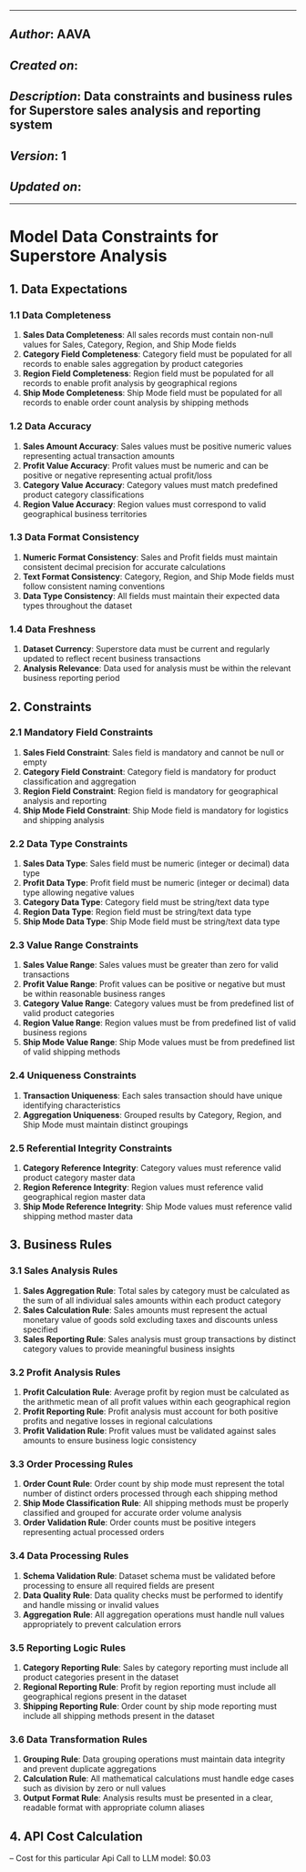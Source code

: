 ____________________________________________
## *Author*: AAVA
## *Created on*: 
## *Description*: Data constraints and business rules for Superstore sales analysis and reporting system
## *Version*: 1 
## *Updated on*: 
_____________________________________________

# Model Data Constraints for Superstore Analysis

## 1. Data Expectations

### 1.1 Data Completeness
1. **Sales Data Completeness**: All sales records must contain non-null values for Sales, Category, Region, and Ship Mode fields
2. **Category Field Completeness**: Category field must be populated for all records to enable sales aggregation by product categories
3. **Region Field Completeness**: Region field must be populated for all records to enable profit analysis by geographical regions
4. **Ship Mode Completeness**: Ship Mode field must be populated for all records to enable order count analysis by shipping methods

### 1.2 Data Accuracy
1. **Sales Amount Accuracy**: Sales values must be positive numeric values representing actual transaction amounts
2. **Profit Value Accuracy**: Profit values must be numeric and can be positive or negative representing actual profit/loss
3. **Category Value Accuracy**: Category values must match predefined product category classifications
4. **Region Value Accuracy**: Region values must correspond to valid geographical business territories

### 1.3 Data Format Consistency
1. **Numeric Format Consistency**: Sales and Profit fields must maintain consistent decimal precision for accurate calculations
2. **Text Format Consistency**: Category, Region, and Ship Mode fields must follow consistent naming conventions
3. **Data Type Consistency**: All fields must maintain their expected data types throughout the dataset

### 1.4 Data Freshness
1. **Dataset Currency**: Superstore data must be current and regularly updated to reflect recent business transactions
2. **Analysis Relevance**: Data used for analysis must be within the relevant business reporting period

## 2. Constraints

### 2.1 Mandatory Field Constraints
1. **Sales Field Constraint**: Sales field is mandatory and cannot be null or empty
2. **Category Field Constraint**: Category field is mandatory for product classification and aggregation
3. **Region Field Constraint**: Region field is mandatory for geographical analysis and reporting
4. **Ship Mode Field Constraint**: Ship Mode field is mandatory for logistics and shipping analysis

### 2.2 Data Type Constraints
1. **Sales Data Type**: Sales field must be numeric (integer or decimal) data type
2. **Profit Data Type**: Profit field must be numeric (integer or decimal) data type allowing negative values
3. **Category Data Type**: Category field must be string/text data type
4. **Region Data Type**: Region field must be string/text data type
5. **Ship Mode Data Type**: Ship Mode field must be string/text data type

### 2.3 Value Range Constraints
1. **Sales Value Range**: Sales values must be greater than zero for valid transactions
2. **Profit Value Range**: Profit values can be positive or negative but must be within reasonable business ranges
3. **Category Value Range**: Category values must be from predefined list of valid product categories
4. **Region Value Range**: Region values must be from predefined list of valid business regions
5. **Ship Mode Value Range**: Ship Mode values must be from predefined list of valid shipping methods

### 2.4 Uniqueness Constraints
1. **Transaction Uniqueness**: Each sales transaction should have unique identifying characteristics
2. **Aggregation Uniqueness**: Grouped results by Category, Region, and Ship Mode must maintain distinct groupings

### 2.5 Referential Integrity Constraints
1. **Category Reference Integrity**: Category values must reference valid product category master data
2. **Region Reference Integrity**: Region values must reference valid geographical region master data
3. **Ship Mode Reference Integrity**: Ship Mode values must reference valid shipping method master data

## 3. Business Rules

### 3.1 Sales Analysis Rules
1. **Sales Aggregation Rule**: Total sales by category must be calculated as the sum of all individual sales amounts within each product category
2. **Sales Calculation Rule**: Sales amounts must represent the actual monetary value of goods sold excluding taxes and discounts unless specified
3. **Sales Reporting Rule**: Sales analysis must group transactions by distinct category values to provide meaningful business insights

### 3.2 Profit Analysis Rules
1. **Profit Calculation Rule**: Average profit by region must be calculated as the arithmetic mean of all profit values within each geographical region
2. **Profit Reporting Rule**: Profit analysis must account for both positive profits and negative losses in regional calculations
3. **Profit Validation Rule**: Profit values must be validated against sales amounts to ensure business logic consistency

### 3.3 Order Processing Rules
1. **Order Count Rule**: Order count by ship mode must represent the total number of distinct orders processed through each shipping method
2. **Ship Mode Classification Rule**: All shipping methods must be properly classified and grouped for accurate order volume analysis
3. **Order Validation Rule**: Order counts must be positive integers representing actual processed orders

### 3.4 Data Processing Rules
1. **Schema Validation Rule**: Dataset schema must be validated before processing to ensure all required fields are present
2. **Data Quality Rule**: Data quality checks must be performed to identify and handle missing or invalid values
3. **Aggregation Rule**: All aggregation operations must handle null values appropriately to prevent calculation errors

### 3.5 Reporting Logic Rules
1. **Category Reporting Rule**: Sales by category reporting must include all product categories present in the dataset
2. **Regional Reporting Rule**: Profit by region reporting must include all geographical regions present in the dataset
3. **Shipping Reporting Rule**: Order count by ship mode reporting must include all shipping methods present in the dataset

### 3.6 Data Transformation Rules
1. **Grouping Rule**: Data grouping operations must maintain data integrity and prevent duplicate aggregations
2. **Calculation Rule**: All mathematical calculations must handle edge cases such as division by zero or null values
3. **Output Format Rule**: Analysis results must be presented in a clear, readable format with appropriate column aliases

## 4. API Cost Calculation

– Cost for this particular Api Call to LLM model: $0.03